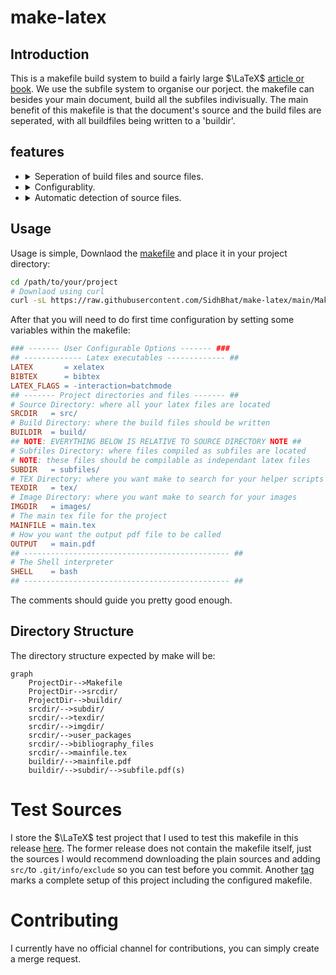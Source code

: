 # make-latex

## Introduction

This is a makefile build system to build a fairly large 
$\LaTeX$ [article or book](https://www.latex-project.org/). We use the subfile
system to organise our porject. the makefile can besides your main document, build
all the subfiles indivisually. The main benefit of this makefile is that the document's
source and the build files are seperated, with all buildfiles being written to a
'buildir'.

## features

  - <details>
        <summary>Seperation of build files and source files.</summary>

    `BibTeX` normally doesn't support writing output files to directories outside
    the source file. But here we don't want to clutter our source with build files.
    The workaround is to creat symlinks in the source pointing to the build directory.
    These symlinks can later be removed.
    </details>

  - <details>
        <summary>Configurablity.</summary>

    A number variables allow you to organise your own source directory. the makefile
    will detect all tex files within that directory. Further you can configure
    dependancies with a `config.mk` file, which allows you to do things like build the
    main file even when there are work-in-progress subfiles.
    </details>
  - <details>
        <summary>Automatic detection of source files.</summary>

    As mentioned above, This makefile will detect the source files once you configure your
    project directory structure. This structure needs to be defined only once when you first
    build your project.
    </details>

## Usage

Usage is simple, Downlaod the [makefile](/Makefile) and place it in your project directory:

```bash
cd /path/to/your/project
# Downlaod using curl
curl -sL https://raw.githubusercontent.com/SidhBhat/make-latex/main/Makefile > Makefile
```

After that you will need to do first time configuration by setting some variables within the
makefile:

```makefile
### ------- User Configurable Options ------- ###
## ------------- Latex executables ------------- ##
LATEX       = xelatex
BIBTEX      = bibtex
LATEX_FLAGS = -interaction=batchmode
## ------- Project directories and files ------- ##
# Source Directory: where all your latex files are located
SRCDIR   = src/
# Build Directory: where the build files should be written
BUILDIR  = build/
## NOTE: EVERYTHING BELOW IS RELATIVE TO SOURCE DIRECTORY NOTE ##
# Subfiles Directory: where files compiled as subfiles are located
# NOTE: these files should be compilable as independant latex files
SUBDIR   = subfiles/
# TEX Directory: where you want make to search for your helper scripts
TEXDIR   = tex/
# Image Directory: where you want make to search for your images
IMGDIR   = images/
# The main tex file for the project
MAINFILE = main.tex
# How you want the output pdf file to be called
OUTPUT   = main.pdf
## ---------------------------------------------- ##
# The Shell interpreter
SHELL    = bash
## ---------------------------------------------- ##
```

The comments should guide you pretty good enough.

## Directory Structure

The directory structure expected by make will be:
<!-- Mermaid rendering of flowcharts  -->
```mermaid
graph
	ProjectDir-->Makefile
	ProjectDir-->srcdir/
	ProjectDir-->buildir/
	srcdir/-->subdir/
	srcdir/-->texdir/
    srcdir/-->imgdir/
    srcdir/-->user_packages
    srcdir/-->bibliography_files
    srcdir/-->mainfile.tex
    buildir/-->mainfile.pdf
    buildir/-->subdir/-->subfile.pdf(s)
```

# Test Sources

I store the $\LaTeX$ test project that I used to test this makefile in this release
[here][source-plain]. The former release does not contain the makefile itself, just the
sources I would recommend downloading the plain sources and adding `src/`to
`.git/info/exclude` so you can test before you commit. Another [tag][source-full] marks
a complete setup of this project including the configured makefile.

# Contributing

I currently have no official channel for contributions, you can simply create a merge request.

[source-plain]: https://github.com/SidhBhat/make-latex/releases/tag/test_sources
[source-full]: https://github.com/SidhBhat/make-latex/releases/tag/test_sources_full
